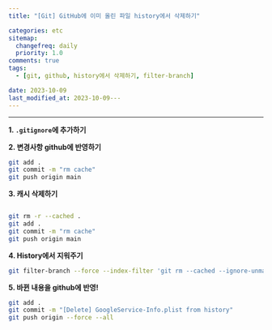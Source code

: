 ```yaml
---
title: "[Git] GitHub에 이미 올린 파일 history에서 삭제하기"

categories: etc
sitemap:
  changefreq: daily
  priority: 1.0
comments: true
tags:
  - [git, github, history에서 삭제하기, filter-branch]

date: 2023-10-09
last_modified_at: 2023-10-09---
---
```


---

**1. `.gitignore`에 추가하기**

**2. 변경사항 github에 반영하기**

```bash
git add .
git commit -m "rm cache"
git push origin main
```

**3. 캐시 삭제하기**

```bash

git rm -r --cached .
git add .
git commit -m "rm cache"
git push origin main
```

**4. History에서 지워주기**

```bash
git filter-branch --force --index-filter 'git rm --cached --ignore-unmatch 경로/경로/파일명.확장자' --prune-empty --tag-name-filter cat -- --all
```

**5. 바뀐 내용을 github에 반영!**

```bash
git add .
git commit -m "[Delete] GoogleService-Info.plist from history"
git push origin --force --all
```
